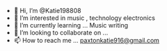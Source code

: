 - 👋 Hi, I’m @Katie198808
- 👀 I’m interested in music , technology electronics
- 🌱 I’m currently learning ... Music writing
- 💞️ I’m looking to collaborate on ...
- 📫 How to reach me ... paxtonkatie916@gmail.com

<!---
Katie198808/Katie198808 is a ✨ special ✨ repository because its `README.md` (this file) appears on your GitHub profile.
You can click the Preview link to take a look at your changes.
--->
